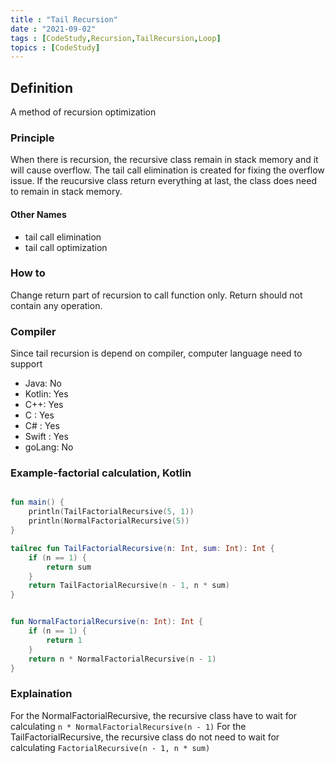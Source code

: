 ```yaml
---
title : "Tail Recursion"
date : "2021-09-02"
tags : [CodeStudy,Recursion,TailRecursion,Loop]
topics : [CodeStudy]
---
```



## Definition

A method of recursion optimization

### Principle
When there is recursion, the recursive class remain in stack memory and it will cause overflow. The tail call elimination is created for fixing the overflow issue. If the reucursive class return everything at last, the class does need to remain in stack memory.

#### Other Names
- tail call elimination
- tail call optimization

### How to

Change return part of recursion to call function only.
Return should not contain any operation.

### Compiler
Since tail recursion is depend on compiler, computer language need to support 
- Java: No
- Kotlin: Yes
- C++: Yes
- C : Yes
- C# : Yes
- Swift : Yes
- goLang: No

### Example-factorial calculation, Kotlin
```Kotlin

fun main() {
    println(TailFactorialRecursive(5, 1))
    println(NormalFactorialRecursive(5))
}

tailrec fun TailFactorialRecursive(n: Int, sum: Int): Int {
    if (n == 1) {
        return sum
    }
    return TailFactorialRecursive(n - 1, n * sum)
}


fun NormalFactorialRecursive(n: Int): Int {
    if (n == 1) {
        return 1
    }
    return n * NormalFactorialRecursive(n - 1)
}
```

### Explaination

For the NormalFactorialRecursive, the recursive class have to wait for calculating `n * NormalFactorialRecursive(n - 1)`
For the TailFactorialRecursive, the recursive class do not need to wait for calculating `FactorialRecursive(n - 1, n * sum)`

